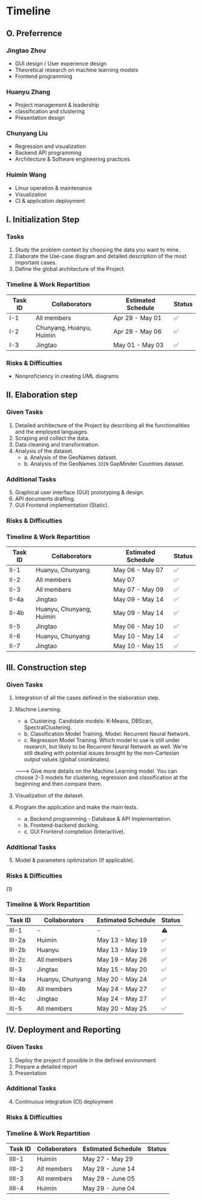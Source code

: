 # Timeline

## O. Preferrence

### Jingtao Zhou
- GUI design / User experience design
- Theoretical research on machine learning models
- Frontend programming

### Huanyu Zhang
- Project management & leadership
- classification and clustering
- Presentation design

### Chunyang Liu
- Regression and visualization
- Backend API programming
- Architecture & Software engineering practices

### Huimin Wang
- Linux operation & maintenance
- Visualization
- CI & application deployment




## I. Initialization Step

### Tasks

1. Study the problem context by choosing the data you want to mine.
2. Elaborate the Use-case diagram and detailed description of the most important cases.
3. Define the global architecture of the Project.

### Timeline & Work Repartition

| Task ID | Collaborators            | Estimated Schedule | Status |
| ------- | ------------------------ | ------------------ | ------ |
| I-1     | All members              | Apr 29 - May 01    | ✅      |
| I-2     | Chunyang, Huanyu, Huimin | Apr 29 - May 06    | ✅      |
| I-3     | Jingtao                  | May 01 - May 03    | ✅      |

### Risks & Difficulties

- Nonproficiency in creating UML diagrams

## II. Elaboration step

### Given Tasks

1. Detailed architecture of the Project by describing all the functionalities and the employed languages.
2. Scraping and collect the data.
3. Data cleaning and transformation.
4. Analysis of the dataset.
   - a. Analysis of the GeoNames dataset.
   - b. Analysis of the GeoNames `JOIN` GapMinder Countries dataset.

### Additional Tasks

5. Graphical user interface (GUI) prototyping & design.
6. API documents drafting.
7. GUI Frontend implementation (Static).

### Risks & Difficulties



### Timeline & Work Repartition

| Task ID | Collaborators            | Estimated Schedule | Status |
| ------- | ------------------------ | ------------------ | ------ |
| II-1    | Huanyu, Chunyang         | May 06 - May 07    | ✅      |
| II-2    | All members              | May 07             | ✅      |
| II-3    | All members              | May 07 - May 09    | ✅      |
| II-4a   | Jingtao                  | May 09 - May 14    | ✅      |
| II-4b   | Huanyu, Chunyang, Huimin | May 09 - May 14    | ✅      |
| II-5    | Jingtao                  | May 06 - May 10    | ✅      |
| II-6    | Huanyu, Chunyang         | May 10 - May 14    | ✅      |
| II-7    | Jingtao                  | May 10 - May 15    | ✅      |



## III. Construction step

### Given Tasks

1. Integration of all the cases defined in the elaboration step.
2. Machine Learning.
   - a. Clustering. Candidate models: K-Means, DBScan, SpectralClustering.
   - b. Classification Model Training. Model: Recurrent Neural Network.
   - c. Regression Model Training. Which model to use is still under research, but likely to be Recurrent Neural Network as well. We're still dealing with potential issues brought by the non-Cartesian output values (global coordinates).
   
   ---> Give more details on the Machine Learning model. You can choose 2-3 models for clustering, regression and classification at the beginning and then compare them.
   
3. Visualization of the dataset.
4. Program the application and make the main tests.
   - a. Backend programming - Database & API Implementation.
   - b. Frontend-backend docking.
   - c. GUI Frontend completion (Interactive).

### Additional Tasks

5. Model & parameters optimization (If applicable).

### Risks & Difficulties

(1)

### Timeline & Work Repartition

| Task ID | Collaborators    | Estimated Schedule | Status |
| ------- | ---------------- | ------------------ | ------ |
| III-1   | -                | -                  | ⚠      |
| III-2a  | Huimin           | May 13 - May 19    | ✅     |
| III-2b  | Huanyu           | May 13 - May 19    | ✅     |
| III-2c  | All members      | May 19 - May 26    | ✅     |
| III-3   | Jingtao          | May 15 - May 20    | ✅     |
| III-4a  | Huanyu, Chunyang | May 20 - May 24    | ✅     |
| III-4b  | All members      | May 24 - May 27    | ✅     |
| III-4c  | Jingtao          | May 24 - May 27    | ✅     |
| III-5   | All members      | May 20 - May 25    | ✅     |



## IV. Deployment and Reporting

### Given Tasks

1. Deploy the project if possible in the defined environment
2. Prepare a detailed report
3. Presentation

### Additional Tasks

4. Continuous integration (CI) deployment

### Risks & Difficulties



### Timeline & Work Repartition

| Task ID | Collaborators    | Estimated Schedule | Status |
| ------- | ---------------- | ------------------ | ------ |
| IIII-1    | Huimin | May 27 - May 29 |        |
| IIII-2    | All members     | May 29 - June 14  |       |
| IIII-3    | All members     | May 29 - June 05  |       |
| IIII-4    | Huimin           | May 29 - June 04 |        |


